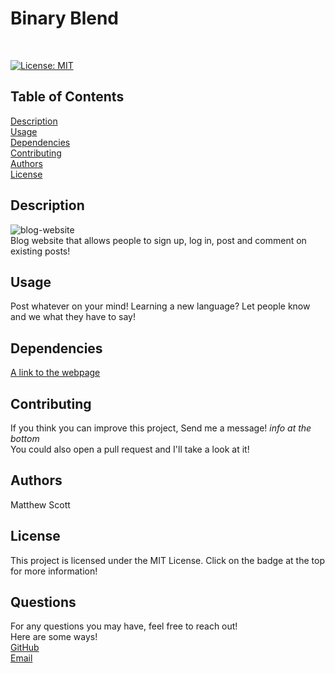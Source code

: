 # Binary Blend

   <br>
   
   [![License: MIT](https://img.shields.io/badge/License-MIT-yellow.svg)](https://opensource.org/licenses/MIT)
  <br>


## Table of Contents

[Description](#Description) <br>
[Usage](#Usage) <br>
[Dependencies](#Dependencies) <br>
[Contributing](#Contributing) <br>
[Authors](#Authors) <br>
[License](#License) <br>


## Description <a name="Description"></a>
<img src="https://imgur.com/ijdndCs.png" alt="blog-website" /> <br>
Blog website that allows people to sign up, log in, post and comment on existing posts!





## Usage <a name="Usage"></a>
Post whatever on your mind! Learning a new language? Let people know and we what they have to say!

## Dependencies <a name="Dependencies"></a>
<a href="" alt="">A link to the webpage</a>


## Contributing <a name="Contributing"></a>
If you think you can improve this project, Send me a message! *info at the bottom* <br>
You could also open a pull request and I'll take a look at it!


## Authors <a name="Authors"></a>
Matthew Scott

## License <a name="License"></a>
This project is licensed under the MIT License. Click on the badge at the top for more information!

## Questions

For any questions you may have, feel free to reach out! <br>
Here are some ways! <br>
<a href="https://github.com/MScott-Dev" alt="GitHub">GitHub</a> <br>
<a href="mailto:MScott0199@gmail.com">Email</a>

